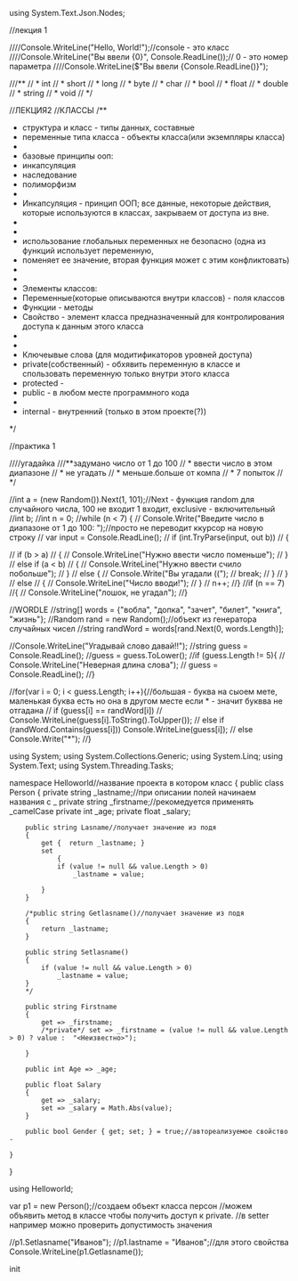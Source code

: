 using System.Text.Json.Nodes;

//лекция 1

////Console.WriteLine("Hello, World!");//console - это класс
////Console.WriteLine("Вы ввели {0}", Console.ReadLine());// 0 - это номер параметра
////Console.WriteLine($"Вы ввели {Console.ReadLine()}");




///** 
// * int
// * short
// * long
// * byte
// * char
// * bool
// * float
// * double
// * string
// * void
// */

//ЛЕКЦИЯ2
//КЛАССЫ
/**
 * структура и класс - типы данных, составные
 * переменные типа класса - объекты класса(или экземпляры класса)
 * 
 * базовые принципы ооп:
 * инкапсуляция
 * наследование
 * полиморфизм
 * 
 * Инкапсуляция - принцип ООП; все данные, некоторые действия, которые используются в классах, закрываем от доступа из вне. 
 * 
 * 
 * использование глобальных переменных не безопасно (одна из функций использует переменную,
 * поменяет ее значение, вторая функция может с этим конфликтовать)
 * 
 * 
 * Элементы классов:
 * Переменные(которые описываются внутри классов) - поля классов
 * Функции - методы
 * Свойство - элемент класса предназначенный для контролирования доступа к данным этого класса
 * 
 * 
 * Ключеывые слова (для модитификаторов уровней доступа)
 * private(собственный) - обхявить переменную в классе и спользовать переменную только внутри этого класса
 * protected - 
 * public - в любом месте программного кода
 * 
 * internal - внутренний (только в этом проекте(?))

 */



 //практика 1




////угадайка
///**задумано число от 1 до 100
// * ввести число в этом диапазоне
// * не угадать
// * меньше.больше от компа
// * 7 попыток
// */


//int a = (new Random()).Next(1, 101);//Next - функция random для случайного числа, 100 не входит 1 входит, exclusive - включительный
//int b;
//int n = 0;
//while (n < 7) {
//    Console.Write("Введите число в диапазоне от 1 до 100: ");//просто не переводит ккурсор на новую строку
//    var input = Console.ReadLine();
//    if (int.TryParse(input, out b))
//    {

//        if (b > a)
//        {
//            Console.WriteLine("Нужно ввести число поменьше");
//        }
//        else if (a < b)
//        {
//            Console.WriteLine("Нужно ввести счило побольше");
//        }
//        else {
//            Console.Write("Вы угадали ((");
//            break;
//        }
//    }
//    else
//    {
//        Console.WriteLine("Число вводи!");
//    }
//    n++;
//}
//if (n == 7)
//{
//    Console.WriteLine("лошок, не угадал");
//}


//WORDLE
//string[] words = {"вобла", "допка", "зачет", "билет", "книга", "жизнь"};
//Random rand = new Random();//объект из генератора случайных чисел
//string randWord = words[rand.Next(0, words.Length)];

//Console.WriteLine("Угадывай слово давай!!");
//string guess = Console.ReadLine();
//guess = guess.ToLower();
//if (guess.Length != 5){
//    Console.WriteLine("Неверная длина слова");
//    guess = Console.ReadLine();
//}

//for(var i = 0; i < guess.Length; i++){//большая - буква на сыоем мете, маленькая буква есть но она в другом месте если * - значит буквва не отгадана
//    if (guess[i] == randWord[i])
//        Console.WriteLine(guess[i].ToString().ToUpper());
//    else if (randWord.Contains(guess[i])) Console.WriteLine(guess[i]);
//    else Console.Write("*");
//}



using System;
using System.Collections.Generic;
using System.Linq;
using System.Text;
using System.Threading.Tasks;

namespace Helloworld//название проекта в котором класс
{
    public class Person
    {
        private string _lastname;//при описании полей начинаем названия с _
        private string _firstname;//рекомедуется применять _camelCase
        private int _age;
        private float _salary;

        public string Lasname//получает значение из подя
        {
            get {  return _lastname; }
            set
                {
                if (value != null && value.Length > 0)
                    _lastname = value;

            }
        }

        /*public string Getlasname()//получает значение из подя
        {
            return _lastname;
        }

        public string Setlasname()
        {
            if (value != null && value.Length > 0)
                _lastname = value;
        }
        */

        public string Firstname
        {
            get => _firstname;
            /*private*/ set => _firstname = (value != null && value.Length > 0) ? value :  "<Неизвестно>");

        }

        public int Age => _age;

        public float Salary
        {
            get => _salary;
            set => _salary = Math.Abs(value);
        }

        public bool Gender { get; set; } = true;//автореализуемое свойство - 

    }
}



using Helloworld;

var p1 = new Person();//создаем объект класса персон
//можем объявить метод в классе чтобы получить доступ к private.
//в setter например можно проверить допустимость значения

//p1.Setlasname("Иванов");
//p1.lastname = "Иванов";//для этого свойства
Console.WriteLine(p1.Getlasname());


init


